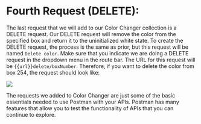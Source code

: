 # Fourth Request \(DELETE\):

The last request that we will add to our Color Changer collection is a DELETE request. Our DELETE request will remove the color from the specified box and return it to the uninitialized white state. To create the DELETE request, the process is the same as prior, but this request will be named `Delete color`. Make sure that you indicate we are doing a DELETE request in the dropdown menu in the route bar. The URL for this request will be `{{url}}delete/boxNumber`. Therefore, if you want to delete the color from box 254, the request should look like:

![](https://i.imgur.com/r0004hV.jpg)

The requests we added to Color Changer are just some of the basic essentials needed to use Postman with your APIs. Postman has many features that allow you to test the functionality of APIs that you can continue to explore.

